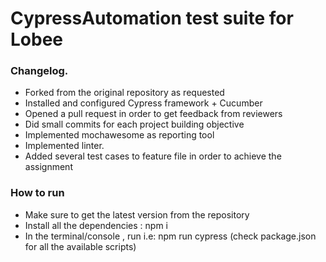 # CypressAutomation test suite for Lobee

### Changelog.
- Forked from the original repository as requested
- Installed and configured Cypress framework + Cucumber
- Opened a pull request in order to get feedback from reviewers
- Did small commits for each project building objective
- Implemented mochawesome as reporting tool
- Implemented linter.
- Added several test cases to feature file in order to achieve the assignment

### How to run
- Make sure to get the latest version from the repository
- Install all the dependencies : npm i
- In the terminal/console , run i.e: npm run cypress
  (check package.json for all the available scripts)